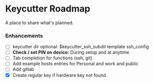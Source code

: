# Keycutter Roadmap

A place to share what's planned.

### Enhancements

- [ ] keycutter dir optional: $keycutter_ssh_subdit template ssh_config
- [ ] **Check / set PIN on device:** During setup and at anytime
- [ ] Tab completion for functions (ssh, git)
- [ ] Add example hosts entries for Personal and work and public
- [ ] Add gitlab
- [x] Create regular key if hardware key not found
